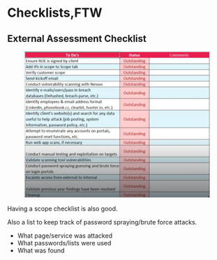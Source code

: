 # Checklists,FTW

## External  Assessment Checklist

<figure><img src="../../../.gitbook/assets/image (247).png" alt=""><figcaption></figcaption></figure>

Having a scope checklist is also good.

Also a list to keep track of password spraying/brute force attacks.

* What page/service was attacked
* What passwords/lists were used
* What was found

